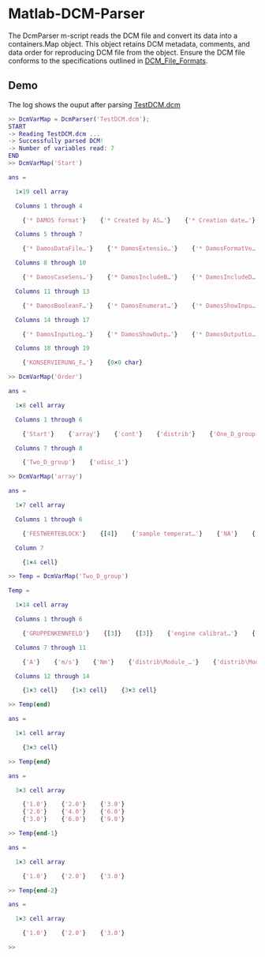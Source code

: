 # Matlab-DCM-Parser
The DcmParser m-script reads the DCM file and convert its data into a containers.Map object. This object retains DCM metadata, comments, and data order for reproducing DCM file from the object. Ensure the DCM file conforms to the specifications outlined in [DCM_File_Formats](https://www.etas.com/download-center-files/products_ASCET_Software_Products/TechNote_DCM_File_Formats.pdf "DCM File Formats").

## Demo
The log shows the ouput after parsing [TestDCM.dcm](/DcmParser/TestDCM.dcm)

```matlab
>> DcmVarMap = DcmParser('TestDCM.dcm');
START
-> Reading TestDCM.dcm ...
-> Successfully parsed DCM!
-> Number of variables read: 7
END 
>> DcmVarMap('Start')

ans =

  1×19 cell array

  Columns 1 through 4

    {'* DAMOS format'}    {'* Created by AS…'}    {'* Creation date…'}    {'*'}

  Columns 5 through 7

    {'* DamosDataFile…'}    {'* DamosExtensio…'}    {'* DamosFormatVe…'}

  Columns 8 through 10

    {'* DamosCaseSens…'}    {'* DamosIncludeB…'}    {'* DamosIncludeD…'}

  Columns 11 through 13

    {'* DamosBooleanF…'}    {'* DamosEnumerat…'}    {'* DamosShowInpu…'}

  Columns 14 through 17

    {'* DamosInputLog…'}    {'* DamosShowOutp…'}    {'* DamosOutputLo…'}    {0×0 char}

  Columns 18 through 19

    {'KONSERVIERUNG_F…'}    {0×0 char}

>> DcmVarMap('Order')

ans =

  1×8 cell array

  Columns 1 through 6

    {'Start'}    {'array'}    {'cont'}    {'distrib'}    {'One_D_group'}    {'sdisc'}

  Columns 7 through 8

    {'Two_D_group'}    {'udisc_1'}

>> DcmVarMap('array')

ans =

  1×7 cell array

  Columns 1 through 6

    {'FESTWERTEBLOCK'}    {[4]}    {'sample temperat…'}    {'NA'}    {'NA'}    {'Â° C'}

  Column 7

    {1×4 cell}

>> Temp = DcmVarMap('Two_D_group')

Temp =

  1×14 cell array

  Columns 1 through 6

    {'GRUPPENKENNFELD'}    {[3]}    {[3]}    {'engine calibrat…'}    {'NA'}    {'NA'}

  Columns 7 through 11

    {'A'}    {'m/s'}    {'Nm'}    {'distrib\Module_…'}    {'distrib\Module_…'}

  Columns 12 through 14

    {1×3 cell}    {1×3 cell}    {3×3 cell}

>> Temp(end)

ans =

  1×1 cell array

    {3×3 cell}

>> Temp{end}

ans =

  3×3 cell array

    {'1.0'}    {'2.0'}    {'3.0'}
    {'2.0'}    {'4.0'}    {'6.0'}
    {'3.0'}    {'6.0'}    {'9.0'}

>> Temp{end-1}

ans =

  1×3 cell array

    {'1.0'}    {'2.0'}    {'3.0'}

>> Temp{end-2}

ans =

  1×3 cell array

    {'1.0'}    {'2.0'}    {'3.0'}

>> 
```